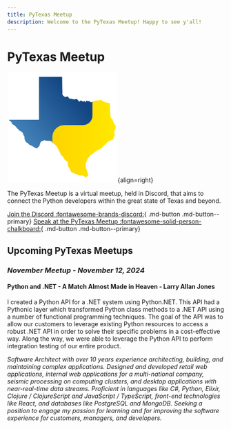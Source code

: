 ```yaml
---
title: PyTexas Meetup
description: Welcome to the PyTexas Meetup! Happy to see y'all!
---
```


# PyTexas Meetup


![PyTexas Logo](assets/images/pytexas-logo.png){align=right}

The PyTexas Meetup is a virtual meetup, held in Discord, that aims to 
connect the Python developers within the great state
of Texas and beyond. 

[Join the Discord :fontawesome-brands-discord:](https://discord.gg/jNPAbcNukj){ .md-button .md-button--primary}
[Speak at the PyTexas Meetup :fontawesome-solid-person-chalkboard:](https://forms.gle/a9WrW7wJSkPCCG437){ .md-button .md-button--primary}

## Upcoming PyTexas Meetups

### _November Meetup - November 12, 2024_

#### Python and .NET - A Match Almost Made in Heaven - Larry Allan Jones

I created a Python API for a .NET system using Python.NET. This API had a Pythonic layer which transformed Python class methods to a .NET API using a number of functional programming techniques. The goal of the API was to allow our customers to leverage existing Python resources to access a robust .NET API in order to solve their specific problems in a cost-effective way. Along the way, we were able to leverage the Python API to perform integration testing of our entire product.

*Software Architect with over 10 years experience architecting, building, and maintaining complex applications. Designed and developed retail web applications, internal web applications for a multi-national company, seismic processing on computing clusters, and desktop applications with near-real-time data streams. Proficient in languages like C#, Python, Elixir, Clojure / ClojureScript and JavaScript / TypeScript, front-end technologies like React, and databases like PostgreSQL and MongoDB. Seeking a position to engage my passion for learning and for improving the software experience for customers, managers, and developers.*
